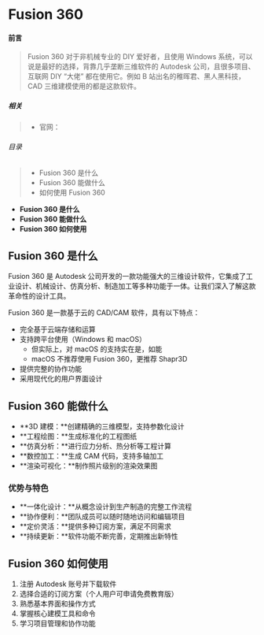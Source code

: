 # Fusion 360

#### 前言

> Fusion 360 对于非机械专业的 DIY 爱好者，且使用 Windows 系统，可以说是最好的选择，背靠几乎垄断三维软件的 Autodesk 公司，且很多项目、互联网 DIY “大佬” 都在使用它。例如 B 站出名的稚晖君、黑人黑科技，CAD 三维建模使用的都是这款软件。

##### 相关

> - 官网：

###### 目录

> -  Fusion 360 是什么
> -  Fusion 360 能做什么
> -  如何使用 Fusion 360

- **Fusion 360 是什么**
- **Fusion 360 能做什么**
- **Fusion 360 如何使用**

## Fusion 360 是什么

Fusion 360 是 Autodesk 公司开发的一款功能强大的三维设计软件，它集成了工业设计、机械设计、仿真分析、制造加工等多种功能于一体。让我们深入了解这款革命性的设计工具。

Fusion 360 是一款基于云的 CAD/CAM 软件，具有以下特点：

- 完全基于云端存储和运算
- 支持跨平台使用（Windows 和 macOS）
    - 但实际上，对 macOS 的支持实在是，如能
    - macOS 不推荐使用 Fusion 360，更推荐 Shapr3D
- 提供完整的协作功能
- 采用现代化的用户界面设计

## Fusion 360 能做什么

- **3D 建模：**创建精确的三维模型，支持参数化设计
- **工程绘图：**生成标准化的工程图纸
- **仿真分析：**进行应力分析、热分析等工程计算
- **数控加工：**生成 CAM 代码，支持多轴加工
- **渲染可视化：**制作照片级别的渲染效果图

### 优势与特色

- **一体化设计：**从概念设计到生产制造的完整工作流程
- **协作便利：**团队成员可以随时随地访问和编辑项目
- **定价灵活：**提供多种订阅方案，满足不同需求
- **持续更新：**软件功能不断完善，定期推出新特性

## Fusion 360 如何使用

1. 注册 Autodesk 账号并下载软件
2. 选择合适的订阅方案（个人用户可申请免费教育版）
3. 熟悉基本界面和操作方式
4. 掌握核心建模工具和命令
5. 学习项目管理和协作功能